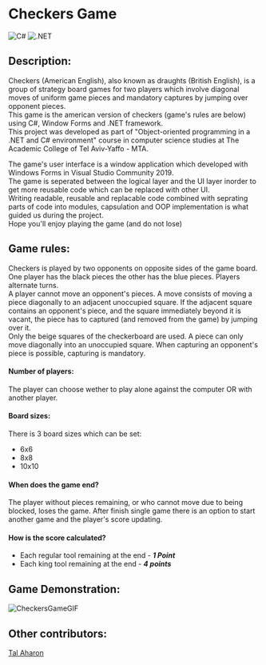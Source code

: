 # Checkers Game 
<img alt="C#" src="https://img.shields.io/badge/C%23-239120?style=for-the-badge&logo=c-sharp&logoColor=white"> <img alt=".NET" src="https://img.shields.io/badge/.NET-5C2D91?style=for-the-badge&logo=.net&logoColor=white">

## Description:
Checkers (American English), also known as draughts (British English), is a group of strategy board games for two players which involve 
diagonal moves of uniform game pieces and mandatory captures by jumping over opponent pieces.                                                
This game is the american version of checkers (game's rules are below) using C#, Window Forms and .NET framework.                       
This project was developed as part of "Object-oriented programming in a .NET and C# environment" course in computer science studies at The Academic College of Tel Aviv-Yaffo - MTA.       

<!-- As part of development this project, we implemented two user interfaces for the game - console and windows.                                                             
Implementing different game UI's led us to separate the logical layer and the UI layer. Writing readable, reusable and replacable code combined with seprating parts of code into modules, capsulation and OOP implementation is what guided us during the project.                                                                      
Hope you'll enjoy playing the game (and do not lose) -->
The game's user interface is a window application which developed with Windows Forms in Visual Studio Community 2019.                                    
The game is seperated between the logical layer and the UI layer inorder to get more reusable code which can be replaced with other UI.              
Writing readable, reusable and replacable code combined with seprating parts of code into modules, capsulation and OOP implementation is what guided us during the project.                                                                      
Hope you'll enjoy playing the game (and do not lose)

## Game rules:
Checkers is played by two opponents on opposite sides of the game board. One player has the black pieces the other has the blue pieces. Players alternate turns.         
A player cannot move an opponent's pieces. A move consists of moving a piece diagonally to an adjacent unoccupied square. If the adjacent square contains an opponent's piece, and the square immediately beyond it is vacant, the piece has to captured (and removed from the game) by jumping over it.                                     
Only the beige squares of the checkerboard are used. A piece can only move diagonally into an unoccupied square. When capturing an opponent's piece is possible, capturing is mandatory.                       
#### Number of players:
The player can choose wether to play alone against the computer OR with another player.
#### Board sizes:
There is 3 board sizes which can be set:
- 6x6
- 8x8
- 10x10
#### When does the game end?
The player without pieces remaining, or who cannot move due to being blocked, loses the game.
After finish single game there is an option to start another game and the player's score updating.
#### How is the score calculated?
- Each regular tool remaining at the end - ***1 Point***
- Each king tool remaining at the end - ***4 points***

## Game Demonstration:
![CheckersGameGIF](https://user-images.githubusercontent.com/82831070/174772007-1bbfa615-2760-4d52-bd27-e725eada8e36.gif)

## Other contributors:
[Tal Aharon](https://github.com/TalAharon23)

